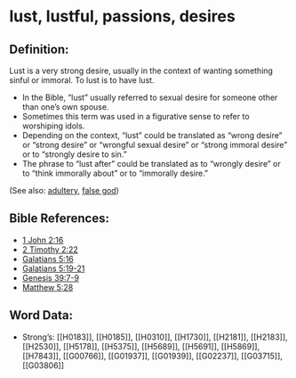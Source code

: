 # lust, lustful, passions, desires

## Definition:

Lust is a very strong desire, usually in the context of wanting something sinful or immoral. To lust is to have lust.

* In the Bible, “lust” usually referred to sexual desire for someone other than one’s own spouse.
* Sometimes this term was used in a figurative sense to refer to worshiping idols.
* Depending on the context, “lust” could be translated as “wrong desire” or “strong desire” or “wrongful sexual desire” or “strong immoral desire” or to “strongly desire to sin.”
* The phrase to “lust after” could be translated as to “wrongly desire” or to “think immorally about” or to “immorally desire.”

(See also: [adultery](../kt/adultery.md), [false god](../kt/falsegod.md))

## Bible References:

* [1 John 2:16](rc://en/tn/help/1jn/02/16)
* [2 Timothy 2:22](rc://en/tn/help/2ti/02/22)
* [Galatians 5:16](rc://en/tn/help/gal/05/16)
* [Galatians 5:19-21](rc://en/tn/help/gal/05/19)
* [Genesis 39:7-9](rc://en/tn/help/gen/39/07)
* [Matthew 5:28](rc://en/tn/help/mat/05/28)

## Word Data:

* Strong’s: [[H0183]], [[H0185]], [[H0310]], [[H1730]], [[H2181]], [[H2183]], [[H2530]], [[H5178]], [[H5375]], [[H5689]], [[H5691]], [[H5869]], [[H7843]], [[G00766]], [[G01937]], [[G01939]], [[G02237]], [[G03715]], [[G03806]]
